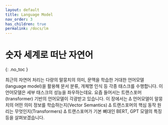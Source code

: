 ```yaml
---
layout: default
title: Language Model
nav_order: 3
has_children: true
permalink: /docs/lm
---
```


# 숫자 세계로 떠난 자연어
{: .no_toc }

최근의 자연어 처리는 다량의 말뭉치의 의미, 문맥을 학습한 거대한 언어모델(language model)을 활용해 문서 분류, 개체명 인식 등 각종 태스크를 수행합니다. 이 언어모델은 세부 태스크의 성능을 좌우하는데요. 요즘 들어서는 트랜스포머(transformer) 기반의 언어모델이 각광받고 있습니다. 이 장에서는 ∆ 언어모델이 말뭉치의 어떤 의미 정보를 학습하는지(Vector Semantics) ∆ 트랜스포머의 핵심 동작 원리는 무엇인지(Transformers) ∆ 트랜스포머가 기본 뼈대인 BERT, GPT 모델의 특징 등을 살펴보겠습니다.
